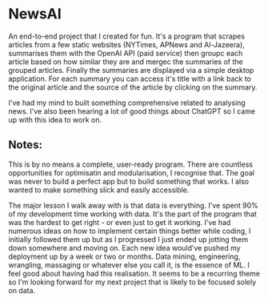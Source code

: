 # NewsAI
An end-to-end project that I created for fun. It's a program that scrapes articles from a few static websites (NYTimes, APNews and Al-Jazeera), summarises them with the OpenAI API (paid service) then groupc each article based on how similar they are and mergec the summaries of the grouped articles. Finally the summaries are displayed via a simple desktop application. For each summary you can access it's title with a link back to the original article and the source of the article by clicking on the summary. 

I've had my mind to built something comprehensive related to analysing news. I've also been hearing a lot of good things about ChatGPT so I came up with this idea to work on. 

## Notes:
This is by no means a complete, user-ready program. There are countless opportunities for optimisatin and modularisation, I recognise that. The goal was never to build a perfect app but to build something that works. I also wanted to make something slick and easily accessible.

The major lesson I walk away with is that data is everything. I've spent 90% of my development time working with data. It's the part of the program that was the hardest to get right - or even just to get it working. I've had numerous ideas on how to implement certain things better while coding, I initially followed them up but as I progressed I just ended up jotting them down somewhere and moving on. Each new idea would've pushed my deployment up by a week or two or months. Data mining, engineering, wrangling, massaging or whatever else you call it, is the essence of ML. I feel good about having had this realisation. It seems to be a recurring theme so I'm looking forward for my next project that is likely to be focused solely on data.
